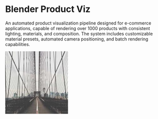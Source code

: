 # Blender Product Viz

An automated product visualization pipeline designed for e-commerce applications, capable of rendering over 1000 products with consistent lighting, materials, and composition. The system includes customizable material presets, automated camera positioning, and batch rendering capabilities.

![some image](860-200x200.jpg)

<script type="application/json">
{
  "category": "design product-visualization",
  "technologies": [
    "Blender",
    "Cycles",
    "Blender Python API",
    "Material Nodes",
    "Freestyle",
    "Compositor"
  ],
  "description": "An automated product visualization pipeline designed for e-commerce applications, capable of rendering over 1000 products with consistent lighting, materials, and composition. The system includes customizable material presets, automated camera positioning, and batch rendering capabilities.",
  "features": [
    "Automated rendering pipeline for batch processing",
    "Customizable material preset library",
    "Intelligent camera positioning algorithms",
    "Consistent lighting setup across all products",
    "Background removal and alpha channel support",
    "Multiple angle and configuration rendering",
    "Quality control and validation systems",
    "Integration with e-commerce platforms"
  ],
  "use_cases": [
    "E-commerce product photography replacement",
    "Marketing material generation",
    "Product catalog automation",
    "Prototype visualization and presentation",
    "Interactive product configurators",
    "AR/VR product experiences"
  ],
  "technical_details": "The visualization pipeline is built using Blender's Python API for automation and batch processing capabilities. The system analyzes product geometry to automatically determine optimal camera angles and lighting positions using computer vision algorithms. Material assignment is handled through an intelligent system that recognizes surface properties and applies appropriate physically-based materials from a comprehensive library. The lighting rig uses a three-point lighting setup with additional fill lights that adapt based on product characteristics and desired mood. Rendering optimization includes adaptive sampling, motion blur, and depth of field calculations to create professional-quality images. The compositor automatically handles background removal, color correction, and output formatting for various platforms. Quality control is implemented through automated checks for proper exposure, focus, and composition. The system integrates with popular e-commerce platforms through REST APIs, enabling direct upload and metadata management. Performance optimization allows for rendering of complex products within 2-3 minutes per image while maintaining broadcast-quality standards.",
  "difficulty": "intermediate",
  "tags": [
    "blender",
    "product-visualization",
    "e-commerce",
    "automation",
    "photorealism",
    "python"
  ]
}
</script>
